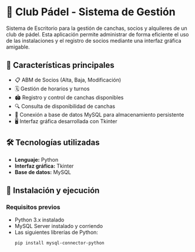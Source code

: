 # 🏓 Club Pádel - Sistema de Gestión

Sistema de Escritorio para la gestión de canchas, socios y alquileres de un club de pádel. Esta aplicación permite administrar de forma eficiente el uso de las instalaciones y el registro de socios mediante una interfaz gráfica amigable.

## 📌 Características principales

- 📋 ABM de Socios (Alta, Baja, Modificación)
- 🗓️ Gestión de horarios y turnos
- 🏟️ Registro y control de canchas disponibles
- 🔍 Consulta de disponibilidad de canchas
- 💾 Conexión a base de datos MySQL para almacenamiento persistente
- 🖥️ Interfaz gráfica desarrollada con Tkinter

## 🛠️ Tecnologías utilizadas

- **Lenguaje:** Python
- **Interfaz gráfica:** Tkinter
- **Base de datos:** MySQL

## 🚀 Instalación y ejecución

### Requisitos previos

- Python 3.x instalado
- MySQL Server instalado y corriendo
- Las siguientes librerías de Python:
  ```bash
  pip install mysql-connector-python
